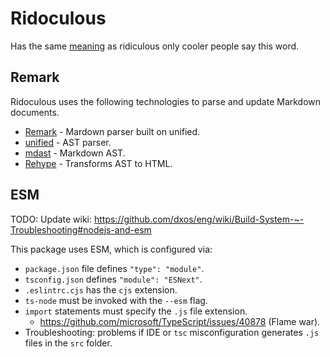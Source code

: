 # Ridoculous

Has the same [meaning](https://www.urbandictionary.com/define.php?term=ridoculous) as ridiculous only cooler people say this word.

## Remark

Ridoculous uses the following technologies to parse and update Markdown documents.

- [Remark](https://github.com/remarkjs/remark) - Mardown parser built on unified.
- [unified](https://github.com/unifiedjs/unified) - AST parser.
- [mdast](https://github.com/syntax-tree/mdast) - Markdown AST.
- [Rehype](https://github.com/rehypejs/rehype) - Transforms AST to HTML.


## ESM

TODO: Update wiki: https://github.com/dxos/eng/wiki/Build-System-~-Troubleshooting#nodejs-and-esm

This package uses ESM, which is configured via:
- `package.json` file defines `"type": "module"`.
- `tsconfig.json` defines `"module": "ESNext"`.
- `.eslintrc.cjs` has the `cjs` extension.
- `ts-node` must be invoked with the `--esm` flag.
- `import` statements must specify the `.js` file extension.
  - https://github.com/microsoft/TypeScript/issues/40878 (Flame war).
- Troubleshooting: problems if IDE or `tsc` misconfiguration generates `.js` files in the `src` folder.
